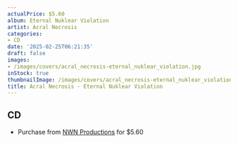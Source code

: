 ```yaml
---
actualPrice: $5.60
album: Eternal Nuklear Violation
artist: Acral Necrosis
categories:
- CD
date: '2025-02-25T06:21:35'
draft: false
images:
- /images/covers/acral_necrosis-eternal_nuklear_violation.jpg
inStock: true
thumbnailImage: /images/covers/acral_necrosis-eternal_nuklear_violation-thumb.jpg
title: Acral Necrosis - Eternal Nuklear Violation
---
```


## CD
* Purchase from [NWN Productions](http://shop.nwnprod.com/index.php?route=product/product&path=93&product_id=3266&sort=pd.name&order=ASC) for $5.60
